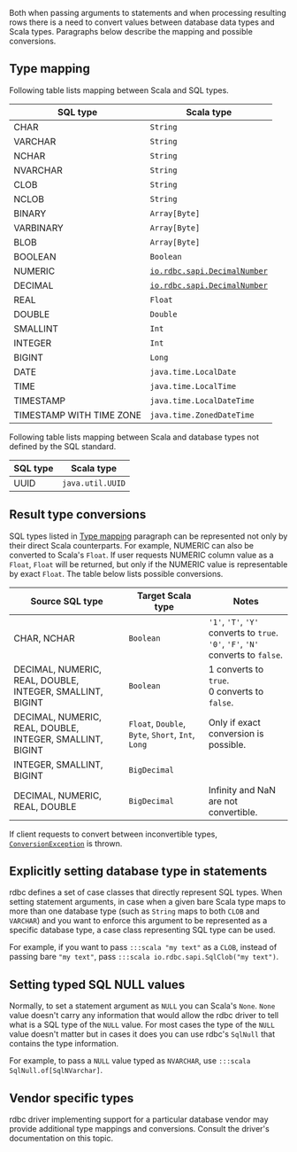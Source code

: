 <!---
 ! Copyright 2016-2017 rdbc contributors
 !
 ! Licensed under the Apache License, Version 2.0 (the "License");
 ! you may not use this file except in compliance with the License.
 ! You may obtain a copy of the License at
 !
 !     http://www.apache.org/licenses/LICENSE-2.0
 !
 ! Unless required by applicable law or agreed to in writing, software
 ! distributed under the License is distributed on an "AS IS" BASIS,
 ! WITHOUT WARRANTIES OR CONDITIONS OF ANY KIND, either express or implied.
 ! See the License for the specific language governing permissions and
 ! limitations under the License. 
 -->

Both when passing arguments to statements and when processing resulting rows
there is a need to convert values between database data types and Scala types.
Paragraphs below describe the mapping and possible conversions.

## Type mapping

Following table lists mapping between Scala and SQL types.

| SQL type                  | Scala type   |
|---------------------------|--------------|
| CHAR                      | `String`     |
| VARCHAR                   | `String`     |
| NCHAR                     | `String`     |
| NVARCHAR                  | `String`     |
| CLOB                      | `String`     |
| NCLOB                     | `String`     |
| BINARY                    | `Array[Byte]`|
| VARBINARY                 | `Array[Byte]`|
| BLOB                      | `Array[Byte]`|
| BOOLEAN                   | `Boolean`|
| NUMERIC                   | [`io.rdbc.sapi.DecimalNumber`]({{scaladocRoot}}/io/rdbc/sapi/DecimalNumber$.html)|
| DECIMAL                   | [`io.rdbc.sapi.DecimalNumber`]({{scaladocRoot}}/io/rdbc/sapi/DecimalNumber$.html)|
| REAL                      | `Float`|
| DOUBLE                    | `Double`|
| SMALLINT                  | `Int`|
| INTEGER                   | `Int`|
| BIGINT                    | `Long`|
| DATE                      | `java.time.LocalDate`|
| TIME                      | `java.time.LocalTime`|
| TIMESTAMP                 | `java.time.LocalDateTime` |
| TIMESTAMP WITH TIME ZONE  | `java.time.ZonedDateTime`|

Following table lists mapping between Scala and database types not defined
by the SQL standard.

| SQL type | Scala type        |
|----------|-------------------|
| UUID     | `java.util.UUID`  |


## Result type conversions

SQL types listed in [Type mapping](#type-mapping) paragraph can be represented 
not only by their direct Scala counterparts. For example, NUMERIC can also be
converted to Scala's `Float`. If user requests NUMERIC column value as a `Float`,
`Float` will be returned, but only if the NUMERIC value is representable by
exact `Float`. The table below lists possible conversions.

| Source SQL type | Target Scala type | Notes |
|-----------------|-------------------|-------|
| CHAR, NCHAR | `Boolean` | `'1'`, `'T'`, `'Y'` converts to `true`.<br>`'0'`, `'F'`, `'N'` converts to `false`.
| DECIMAL, NUMERIC, REAL, DOUBLE, INTEGER, SMALLINT, BIGINT | `Boolean` | 1 converts to `true`.<br>0 converts to `false`.
| DECIMAL, NUMERIC, REAL, DOUBLE, INTEGER, SMALLINT, BIGINT | `Float`, `Double`, `Byte`, `Short`, `Int`, `Long` | Only if exact conversion is possible.
| INTEGER, SMALLINT, BIGINT  | `BigDecimal` |
| DECIMAL, NUMERIC, REAL, DOUBLE  | `BigDecimal` | Infinity and NaN are not convertible.

If client requests to convert between inconvertible types,
[`ConversionException`]({{scaladocRoot}}/io/rdbc/sapi/exceptions/ConversionException.html)
is thrown.

## Explicitly setting database type in statements

rdbc defines a set of case classes that directly represent SQL types. When setting
statement arguments, in case when a given bare Scala type maps to more
than one database type (such as `String` maps to both `CLOB` and `VARCHAR`) and
you want to enforce this argument to be represented as a specific database type,
a case class representing SQL type can be used. 

For example, if you want to pass `:::scala "my text"` as a `CLOB`, instead of passing bare `"my text"`, 
pass `:::scala io.rdbc.sapi.SqlClob("my text")`.

## Setting typed SQL NULL values

Normally, to set a statement argument as `NULL` you can Scala's `None`. `None`
value doesn't carry any information that would allow the rdbc driver to tell
what is a SQL type of the `NULL` value. For most cases the type of the `NULL`
value doesn't matter but in cases it does you can use rdbc's `SqlNull` that
contains the type information.

For example, to pass a `NULL` value typed as `NVARCHAR`, use `:::scala SqlNull.of[SqlNVarchar]`.

## Vendor specific types

rdbc driver implementing support for a particular database vendor may provide
additional type mappings and conversions. Consult the driver's documentation
on this topic.
